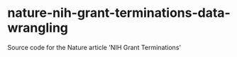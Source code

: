 # nature-nih-grant-terminations-data-wrangling
Source code for the Nature article 'NIH Grant Terminations'
